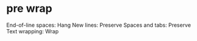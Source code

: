 # pre wrap

End-of-line spaces: Hang New lines: Preserve Spaces and tabs: Preserve Text wrapping: Wrap

